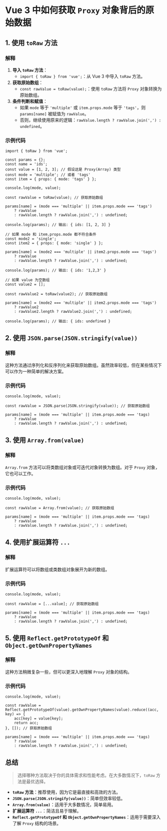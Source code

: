 # Vue 3 中如何获取 `Proxy` 对象背后的原始数据

## 1. 使用 `toRaw` 方法

### 解释

1. **导入 `toRaw` 方法**：
   - `import { toRaw } from 'vue';`：从 Vue 3 中导入 `toRaw` 方法。
2. **获取原始数组**：
   - `const rawValue = toRaw(value);`：使用 `toRaw` 方法将 `Proxy` 对象转换为原始数组。
3. **条件判断和赋值**：
   - 如果 `mode` 等于 `'multiple'` 或 `item.props.mode` 等于 `'tags'`，则 `params[name]` 被赋值为 `rawValue`。
   - 否则，继续使用原来的逻辑：`rawValue.length ? rawValue.join(',') : undefined`。

### 示例代码

```tsx
import { toRaw } from 'vue';

const params = {};
const name = 'ids';
const value = [1, 2, 3]; // 假设这是 Proxy(Array) 类型
const mode = 'multiple'; // 或者 'tags'
const item = { props: { mode: 'tags' } };

console.log(mode, value);

const rawValue = toRaw(value); // 获取原始数组

params[name] = (mode === 'multiple' || item.props.mode === 'tags')
    ? rawValue
    : rawValue.length ? rawValue.join(',') : undefined;

console.log(params); // 输出: { ids: [1, 2, 3] }

// 如果 mode 和 item.props.mode 都不符合条件
const mode2 = 'single';
const item2 = { props: { mode: 'single' } };

params[name] = (mode2 === 'multiple' || item2.props.mode === 'tags')
    ? rawValue
    : rawValue.length ? rawValue.join(',') : undefined;

console.log(params); // 输出: { ids: '1,2,3' }

// 如果 value 为空数组
const value2 = [];

const rawValue2 = toRaw(value2); // 获取原始数组

params[name] = (mode2 === 'multiple' || item2.props.mode === 'tags')
    ? rawValue2
    : rawValue2.length ? rawValue2.join(',') : undefined;

console.log(params); // 输出: { ids: undefined }
```

## 2. 使用 `JSON.parse(JSON.stringify(value))`

### 解释

这种方法通过序列化和反序列化来获取原始数组。虽然效率较低，但在某些情况下可以作为一种简单的解决方案。

### 示例代码

```tsx
console.log(mode, value);

const rawValue = JSON.parse(JSON.stringify(value)); // 获取原始数组

params[name] = (mode === 'multiple' || item.props.mode === 'tags)
    ? rawValue
    : rawValue.length ? rawValue.join(',') : undefined;
```

## 3. 使用 `Array.from(value)`

### 解释

`Array.from` 方法可以将类数组对象或可迭代对象转换为数组。对于 `Proxy` 对象，它也可以工作。

### 示例代码

```tsx
console.log(mode, value);

const rawValue = Array.from(value); // 获取原始数组

params[name] = (mode === 'multiple' || item.props.mode === 'tags)
    ? rawValue
    : rawValue.length ? rawValue.join(',') : undefined;
```

## 4. 使用扩展运算符 `...`

### 解释

扩展运算符可以将数组或类数组对象展开为新的数组。

### 示例代码

```tsx
console.log(mode, value);

const rawValue = [...value]; // 获取原始数组

params[name] = (mode === 'multiple' || item.props.mode === 'tags)
    ? rawValue
    : rawValue.length ? rawValue.join(',') : undefined;
```

## 5. 使用 `Reflect.getPrototypeOf` 和 `Object.getOwnPropertyNames`

### 解释

这种方法稍微复杂一些，但可以更深入地理解 `Proxy` 对象的结构。

### 示例代码

```tsx
console.log(mode, value);

const rawValue = Reflect.getPrototypeOf(value).getOwnPropertyNames(value).reduce((acc, key) => {
    acc[key] = value[key];
    return acc;
}, []); // 获取原始数组

params[name] = (mode === 'multiple' || item.props.mode === 'tags)
    ? rawValue
    : rawValue.length ? rawValue.join(',') : undefined;
```

## 总结

> 选择哪种方法取决于你的具体需求和性能考虑。在大多数情况下，`toRaw` 方法是最优选择。

- **`toRaw` 方法**：推荐使用，因为它是最直接和高效的方法。
- **`JSON.parse(JSON.stringify(value))`**：简单但效率较低。
- **`Array.from(value)`**：适用于大多数情况，简单易用。
- **扩展运算符 `...`**：简洁且易于理解。
- **`Reflect.getPrototypeOf` 和 `Object.getOwnPropertyNames`**：适用于需要深入了解 `Proxy` 结构的场景。